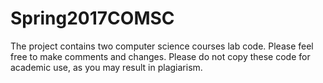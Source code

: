 # Spring2017COMSC
The project contains two computer science courses lab code.
Please feel free to make comments and changes.
Please do not copy these code for academic use, as you may result in plagiarism.
